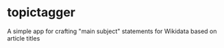 # topictagger
A simple app for crafting "main subject" statements for Wikidata based on article titles
